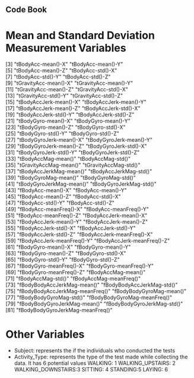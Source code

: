 ## Code Book

# Mean and Standard Deviation Measurement Variables
[3] "tBodyAcc-mean()-X"                "tBodyAcc-mean()-Y"              
 [5] "tBodyAcc-mean()-Z"               "tBodyAcc-std()-X"               
 [7] "tBodyAcc-std()-Y"                "tBodyAcc-std()-Z"               
 [9] "tGravityAcc-mean()-X"            "tGravityAcc-mean()-Y"           
[11] "tGravityAcc-mean()-Z"            "tGravityAcc-std()-X"            
[13] "tGravityAcc-std()-Y"             "tGravityAcc-std()-Z"            
[15] "tBodyAccJerk-mean()-X"           "tBodyAccJerk-mean()-Y"          
[17] "tBodyAccJerk-mean()-Z"           "tBodyAccJerk-std()-X"           
[19] "tBodyAccJerk-std()-Y"            "tBodyAccJerk-std()-Z"           
[21] "tBodyGyro-mean()-X"              "tBodyGyro-mean()-Y"             
[23] "tBodyGyro-mean()-Z"              "tBodyGyro-std()-X"              
[25] "tBodyGyro-std()-Y"               "tBodyGyro-std()-Z"              
[27] "tBodyGyroJerk-mean()-X"          "tBodyGyroJerk-mean()-Y"         
[29] "tBodyGyroJerk-mean()-Z"          "tBodyGyroJerk-std()-X"          
[31] "tBodyGyroJerk-std()-Y"           "tBodyGyroJerk-std()-Z"          
[33] "tBodyAccMag-mean()"              "tBodyAccMag-std()"              
[35] "tGravityAccMag-mean()"           "tGravityAccMag-std()"           
[37] "tBodyAccJerkMag-mean()"          "tBodyAccJerkMag-std()"          
[39] "tBodyGyroMag-mean()"             "tBodyGyroMag-std()"             
[41] "tBodyGyroJerkMag-mean()"         "tBodyGyroJerkMag-std()"         
[43] "fBodyAcc-mean()-X"               "fBodyAcc-mean()-Y"              
[45] "fBodyAcc-mean()-Z"               "fBodyAcc-std()-X"               
[47] "fBodyAcc-std()-Y"                "fBodyAcc-std()-Z"               
[49] "fBodyAcc-meanFreq()-X"           "fBodyAcc-meanFreq()-Y"          
[51] "fBodyAcc-meanFreq()-Z"           "fBodyAccJerk-mean()-X"          
[53] "fBodyAccJerk-mean()-Y"           "fBodyAccJerk-mean()-Z"          
[55] "fBodyAccJerk-std()-X"            "fBodyAccJerk-std()-Y"           
[57] "fBodyAccJerk-std()-Z"            "fBodyAccJerk-meanFreq()-X"      
[59] "fBodyAccJerk-meanFreq()-Y"       "fBodyAccJerk-meanFreq()-Z"      
[61] "fBodyGyro-mean()-X"              "fBodyGyro-mean()-Y"             
[63] "fBodyGyro-mean()-Z"              "fBodyGyro-std()-X"              
[65] "fBodyGyro-std()-Y"               "fBodyGyro-std()-Z"              
[67] "fBodyGyro-meanFreq()-X"          "fBodyGyro-meanFreq()-Y"         
[69] "fBodyGyro-meanFreq()-Z"          "fBodyAccMag-mean()"             
[71] "fBodyAccMag-std()"               "fBodyAccMag-meanFreq()"         
[73] "fBodyBodyAccJerkMag-mean()"      "fBodyBodyAccJerkMag-std()"      
[75] "fBodyBodyAccJerkMag-meanFreq()"  "fBodyBodyGyroMag-mean()"        
[77] "fBodyBodyGyroMag-std()"          "fBodyBodyGyroMag-meanFreq()"    
[79] "fBodyBodyGyroJerkMag-mean()"     "fBodyBodyGyroJerkMag-std()"     
[81] "fBodyBodyGyroJerkMag-meanFreq()"

# Other Variables
- Subject: represents the if the individuals who conducted the tests
- Activity_Type: represents the type of the test made while collecting the data. It has 6 potential values
      WALKING: 1
      WALKING_UPSTAIRS: 2
      WALKING_DOWNSTAIRS:3
      SITTING: 4
      STANDING:5
      LAYING: 6

